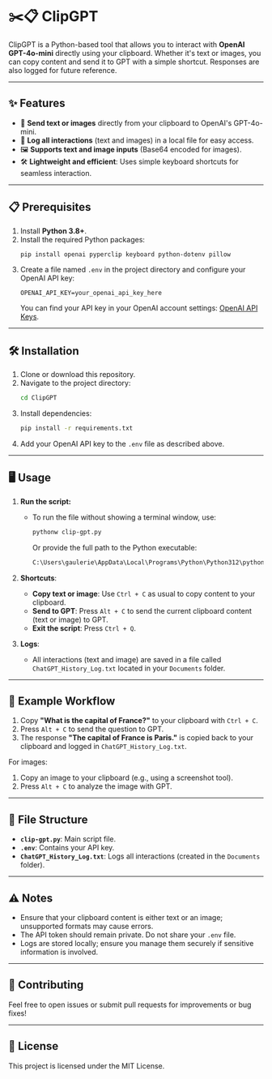 
# ✂️📋 ClipGPT

ClipGPT is a Python-based tool that allows you to interact with **OpenAI GPT-4o-mini** directly using your clipboard. Whether it's text or images, you can copy content and send it to GPT with a simple shortcut. Responses are also logged for future reference.

---

## ✨ Features
- 🚀 **Send text or images** directly from your clipboard to OpenAI's GPT-4o-mini.
- 📂 **Log all interactions** (text and images) in a local file for easy access.
- 🖼️ **Supports text and image inputs** (Base64 encoded for images).
- 🛠️ **Lightweight and efficient**: Uses simple keyboard shortcuts for seamless interaction.

---

## 📋 Prerequisites

1. Install **Python 3.8+**.
2. Install the required Python packages:
   ```bash
   pip install openai pyperclip keyboard python-dotenv pillow
   ```
3. Create a file named `.env` in the project directory and configure your OpenAI API key:
   ```
   OPENAI_API_KEY=your_openai_api_key_here
   ```
   You can find your API key in your OpenAI account settings: [OpenAI API Keys](https://platform.openai.com/settings/).

---

## 🛠️ Installation

1. Clone or download this repository.
2. Navigate to the project directory:
   ```bash
   cd ClipGPT
   ```
3. Install dependencies:
   ```bash
   pip install -r requirements.txt
   ```
4. Add your OpenAI API key to the `.env` file as described above.

---

## 🖥️ Usage

1. **Run the script:**
   - To run the file without showing a terminal window, use:
     ```bash
     pythonw clip-gpt.py
     ```
     Or provide the full path to the Python executable:
     ```bash
     C:\Users\gaulerie\AppData\Local\Programs\Python\Python312\pythonw.exe [location of file]
     ```

2. **Shortcuts**:
   - **Copy text or image**: Use `Ctrl + C` as usual to copy content to your clipboard.
   - **Send to GPT**: Press `Alt + C` to send the current clipboard content (text or image) to GPT.
   - **Exit the script**: Press `Ctrl + Q`.

3. **Logs**:
   - All interactions (text and image) are saved in a file called `ChatGPT_History_Log.txt` located in your `Documents` folder.

---

## 📝 Example Workflow

1. Copy **"What is the capital of France?"** to your clipboard with `Ctrl + C`.
2. Press `Alt + C` to send the question to GPT.
3. The response **"The capital of France is Paris."** is copied back to your clipboard and logged in `ChatGPT_History_Log.txt`.

For images:
1. Copy an image to your clipboard (e.g., using a screenshot tool).
2. Press `Alt + C` to analyze the image with GPT.

---

## 📂 File Structure

- **`clip-gpt.py`**: Main script file.
- **`.env`**: Contains your API key.
- **`ChatGPT_History_Log.txt`**: Logs all interactions (created in the `Documents` folder).

---

## ⚠️ Notes

- Ensure that your clipboard content is either text or an image; unsupported formats may cause errors.
- The API token should remain private. Do not share your `.env` file.
- Logs are stored locally; ensure you manage them securely if sensitive information is involved.

---

## 🤝 Contributing

Feel free to open issues or submit pull requests for improvements or bug fixes!

---

## 📜 License

This project is licensed under the MIT License.
